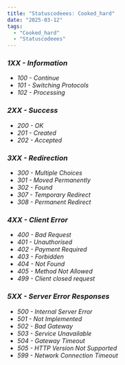 ```yaml
---
title: "Statuscodeees: Cooked_hard"
date: "2025-03-12"
tags:
  - "Cooked_hard"
  - "Statuscodeees"
---
```


### ***1XX - Information***
- *100 - Continue*
- *101 - Switching Protocols*
- *102 - Processing*

### ***2XX - Success***

- *200 - OK*
- *201 - Created*    
- *202 - Accepted*

### ***3XX - Redirection***

- *300 - Multiple Choices*
- *301 - Moved Permanently*
- *302 - Found* 
- *307 - Temporary Redirect*
- *308 - Permanent Redirect*

### ***4XX - Client Error***

- *400 - Bad Request*
- *401 - Unauthorised*
- *402 - Payment Required*
- *403 - Forbidden*
- *404 - Not Found*
- *405 - Method Not Allowed*
- *499 - Client closed request*

### ***5XX - Server Error Responses***

- *500 - Internal Server Error*
- *501 - Not Implemented*
- *502 - Bad Gateway*
- *503 - Service Unavailable*
- *504 - Gateway Timeout*
- *505 - HTTP Version Not Supported*
- *599 - Network Connection Timeout*
